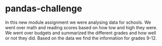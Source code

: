 # pandas-challenge
In this new module assignment we were analysing data for schools. 
We went over math and reading scores based on how low and high they were.
We went over budgets and summarized the different grades and how well or not they did. 
Based on the data we find the information for grades 9-12.
